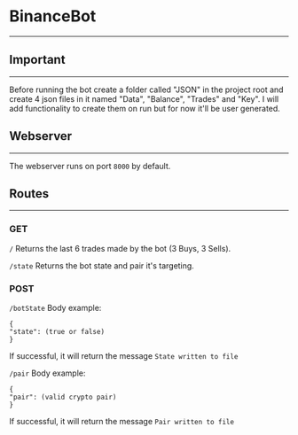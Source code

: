# BinanceBot
------------

## Important
------------
Before running the bot create a folder called "JSON" in the project root and create 4 json files in it named "Data", "Balance", "Trades" and "Key". I will add functionality to create them on run but for now it'll be user generated.

## Webserver
------------
The webserver runs on port `8000` by default.

## Routes
----------
### GET
`/`
Returns the last 6 trades made by the bot (3 Buys, 3 Sells).

`/state`
Returns the bot state and pair it's targeting.

### POST
`/botState`
Body example: 
```
{
"state": (true or false)
}
```
If successful, it will return the message `State written to file`

`/pair`
Body example: 
```
{
"pair": (valid crypto pair)
}
```
If successful, it will return the message `Pair written to file`
